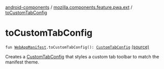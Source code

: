 [android-components](../index.md) / [mozilla.components.feature.pwa.ext](index.md) / [toCustomTabConfig](./to-custom-tab-config.md)

# toCustomTabConfig

`fun `[`WebAppManifest`](../mozilla.components.concept.engine.manifest/-web-app-manifest/index.md)`.toCustomTabConfig(): `[`CustomTabConfig`](../mozilla.components.browser.state.state/-custom-tab-config/index.md) [(source)](https://github.com/mozilla-mobile/android-components/blob/master/components/feature/pwa/src/main/java/mozilla/components/feature/pwa/ext/WebAppManifest.kt#L48)

Creates a [CustomTabConfig](../mozilla.components.browser.state.state/-custom-tab-config/index.md) that styles a custom tab toolbar to match the manifest theme.

